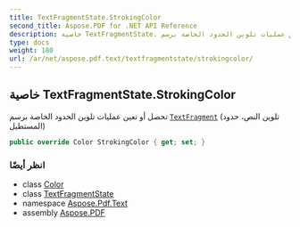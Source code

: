```yaml
---
title: TextFragmentState.StrokingColor
second_title: Aspose.PDF for .NET API Reference
description: خاصية TextFragmentState. تحصل أو تعين عمليات تلوين الحدود الخاصة برسم TextFragment
type: docs
weight: 180
url: /ar/net/aspose.pdf.text/textfragmentstate/strokingcolor/
---
```

## خاصية TextFragmentState.StrokingColor

تحصل أو تعين عمليات تلوين الحدود الخاصة برسم [`TextFragment`](../../textfragment/) (تلوين النص، حدود المستطيل)

```csharp
public override Color StrokingColor { get; set; }
```

### انظر أيضًا

* class [Color](../../../aspose.pdf/color/)
* class [TextFragmentState](../)
* namespace [Aspose.Pdf.Text](../../../aspose.pdf.text/)
* assembly [Aspose.PDF](../../../)